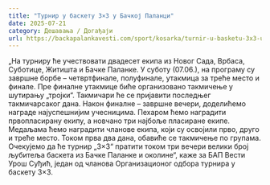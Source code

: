 ```yaml
---
title: "Турнир у баскету 3×3 у Бачкој Паланци"
date: 2025-07-21
category: Дешавања / Догађаји
url: https://backapalankavesti.com/sport/kosarka/turnir-u-basketu-3x3-u-backoj-palanci/
---
```


„На турниру ће учествовати двадесет екипа из Новог Сада, Врбаса, Суботице, Житишта и Бачке Паланке. У суботу (07.06.), на програму су завршне борбе – четвртфинале, полуфинале, утакмица за треће место и финале. Пре финалне утакмице биће организовано такмичење у шутирању „тројки“. Такмичари ће се пријавити последњег такмичарсаког дана. Након финалне – завршне вечери, доделићемо награде најуспешнијим учесницима. Пехаром ћемо наградити првопласирану екипу, а новчано три најбоље пласиране екипе. Медаљама ћемо наградити чланове екипа, који су освојили прво, друго и треће место. Током прва два дана, обавиће се такмичење по групама. Очекујемо да ће турнир „3×3“ пратити током три вечери велики број љубитеља баскета из Бачке Паланке и околине“, каже за БАП Вести Урош Суђић, један од чланова Организационог одбора турнира у баскету 3×3.
